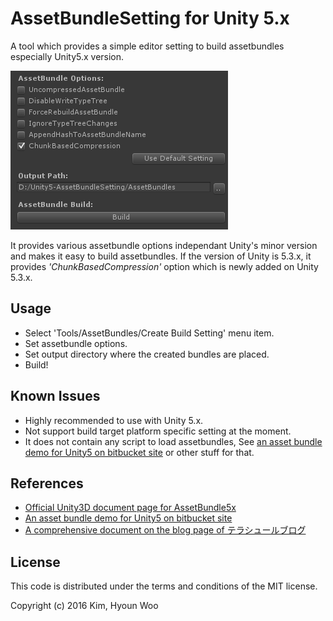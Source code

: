 AssetBundleSetting for Unity 5.x
================================

A tool which provides a simple editor setting to build assetbundles especially Unity5.x version.


![ setting](./Images/setting.png "setting")


It provides various assetbundle options independant Unity's minor version and makes it easy to build assetbundles. 
If the version of Unity is 5.3.x, it provides *'ChunkBasedCompression'* option which is newly added on Unity 5.3.x.


Usage
-----

* Select 'Tools/AssetBundles/Create Build Setting' menu item.
* Set assetbundle options.
* Set output directory where the created bundles are placed.
* Build!


Known Issues
------------
* Highly recommended to use with Unity 5.x.
* Not support build target platform specific setting at the moment.
* It does not contain any script to load assetbundles, See [an asset bundle demo for Unity5 on bitbucket site](https://bitbucket.org/Unity-Technologies/assetbundledemo) or other stuff for that.


References
----------
* [Official Unity3D document page for AssetBundle5x](http://docs.unity3d.com/500/Documentation/Manual/BuildingAssetBundles5x.html)
* [An asset bundle demo for Unity5 on bitbucket site](https://bitbucket.org/Unity-Technologies/assetbundledemo)
* [A comprehensive document on the blog page of テラシュールブログ](http://tsubakit1.hateblo.jp/entry/2015/12/16/233336)


License
-------

This code is distributed under the terms and conditions of the MIT license.


Copyright (c) 2016 Kim, Hyoun Woo
